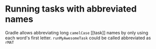# Running tasks with abbreviated names
Gradle allows abbreviating long `camelCase` [[task]] names by only using each word's first letter. `runMyAwesomeTask` could be called abbreviated as `rMAT`
